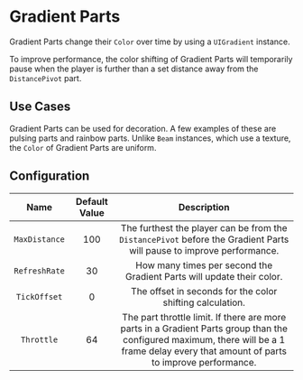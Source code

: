 # Gradient Parts

Gradient Parts change their `Color` over time by using a `UIGradient` instance.

To improve performance, the color shifting of Gradient Parts will temporarily pause when the player is
further than a set distance away from the `DistancePivot` part.

## Use Cases

Gradient Parts can be used for decoration. A few examples of these are pulsing parts and rainbow parts.
Unlike `Beam` instances, which use a texture, the `Color` of Gradient Parts are uniform.

## Configuration

| Name | Default Value | Description
|:-----:|:-----:|:-----:
| `MaxDistance` | 100 | The furthest the player can be from the `DistancePivot` before the Gradient Parts will pause to improve performance.
| `RefreshRate` | 30 | How many times per second the Gradient Parts will update their color.
| `TickOffset` | 0 | The offset in seconds for the color shifting calculation.
| `Throttle` | 64 | The part throttle limit. If there are more parts in a Gradient Parts group than the configured maximum, there will be a 1 frame delay every that amount of parts to improve performance.